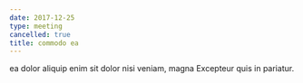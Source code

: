 ```yaml
---
date: 2017-12-25
type: meeting
cancelled: true
title: commodo ea
---
```

ea dolor aliquip enim sit dolor nisi veniam, magna Excepteur quis in pariatur.